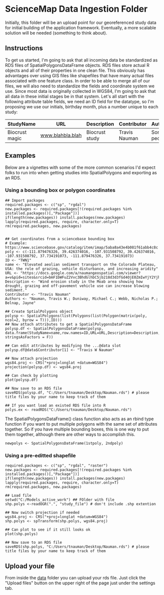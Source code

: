 # ScienceMap Data Ingestion Folder

Initially, this folder will be an upload point for our georeferenced study data for initial building of the application framework. Eventually, a more scalable solution will be needed (something to think about).

## Instructions

To get us started, I'm going to ask that all incoming data be standardized as RDS files of SpatialPolygonsDataFrame objects. RDS files store actual R objects and all of their properties in one clean file. This obviously has advantages over using GIS files like shapefiles that have many actual files associated with one feature class. In order to be able to merge all of our files, we will also need to standardize the fields and coordinate system we use. Since most data is originally collected in WGS84, I'm going to ask that all data in these initial stages be in that system. Let's all start with the following attribute table fields, we need an ID field for the datatype, so I'm proposing we use our initials, birthday month, plus a number unique to each study:

| StudyName | URL | Description | Contributor | Authors | ID |
| --------- | --- | ----------- | ----------- | ------- | -- |
| Biocrust magic | www.blahbla.blah | Biocrust study | Travis Nauman | Some peoples | TWN041 |

## Examples
Below are a vignettes with some of the more common scenarios I'd expect folks to run into when getting studies into SpatialPolygons and exporting as an RDS.

### Using a bounding box or polygon coordinates

```
## Import packages
required.packages <- c("sp", "rgdal")
new.packages <- required.packages[!(required.packages %in% installed.packages()[,"Package"])]
if(length(new.packages)) install.packages(new.packages)
lapply(required.packages, require, character.only=T)
rm(required.packages, new.packages)


## Get coordinates from a sciencebase bounding box
# Example: https://www.sciencebase.gov/catalog/item/imap/5aba8a43e4b081f61abb4c8c
poly <- c(-111.879476326, 39.426374016, -107.931508792, 39.426374016, -107.931508792, 37.734191073, -111.879476326, 37.734191073)
ID <- "TWN1"
name <- "Elevated aeolian sediment transport on the Colorado Plateau, USA: the role of grazing, vehicle disturbance, and increasing aridity"
URL <- "https://docs.google.com/a/naumangeospatial.com/viewer?a=v&pid=sites&srcid=bmF1bWFuZ2Vvc3BhdGlhbC5jb218d3d3fGd4OjE0ZmIwYjY2YjhiMjY1MzY"
Description <- "Wind erosion study in the Moab area showing how drought, grazing and off-pavement vehicle use can increase blowing sediment."
Contributor <- "Travis Nauman"
Authors <- "Nauman, Travis W.; Duniway, Michael C.; Webb, Nicholas P.; Belnap, Jayne"

## Create SptialPolygons object
polysp <- SpatialPolygons(list(Polygons(list(Polygon(matrix(poly, ncol=2, byrow = T))),ID)))
## Now attach attributes to get a SpatialPolygonsDataFrame
polysp.df <- SpatialPolygonsDataFrame(polysp, data.frame(StudyName=name,row.names=ID,URL=URL,Description=Description,Contributor=Contributor,Authors=Authors, stringsAsFactors = F))

## Can edit attributes by modifying the ...@data slot
polysp.df@data$Contributor[1] <- "Travis W Nauman"

## Now attach projection
wgs84.proj <- CRS("+proj=longlat +datum=WGS84")
projection(polysp.df) <- wgs84.proj

## Can check by plotting
plot(polysp.df)

## Now save to an RDS file
saveRDS(polysp.df, "C:/Users/tnauman/Desktop/Nauman.rds") # please title files by your name to keep track of them

## If you want load an existed RDS file into R
polys.ex <- readRDS("C:/Users/tnauman/Desktop/Nauman.rds")

```
The SpatialPolygonsDataFrame() class function also acts as an rbind type function if you want to put multiple polygons with the same set of attributes together. So if you have multiple bounding boxes, this is one way to put them together, although there are other ways to accomplish this.
```
newpolys <- SpatialPolygonsDataFrame(1stpoly, 2ndpoly)
```


### Using a pre-editted shapefile
```
required.packages <- c("sp", "rgdal", "raster")
new.packages <- required.packages[!(required.packages %in% installed.packages()[,"Package"])]
if(length(new.packages)) install.packages(new.packages)
lapply(required.packages, require, character.only=T)
rm(required.packages, new.packages)

## Load file
setwd("C:/Models_active_work") ## FOlder with file
shp.polys <-readOGR(".", "study_file") # don't include .shp extention

## Now switch projection if needed
wgs84.proj <- CRS("+proj=longlat +datum=WGS84")
shp.polys <- spTransform(shp.polys, wgs84.proj)
 
## Can plot to see if it still looks ok
plot(shp.polys)

## Now save to an RDS file
saveRDS(shp.polys, "C:/Users/tnauman/Desktop/Nauman.rds") # please title files by your name to keep track of them

```
## Upload your file

From inside the [data](https://github.com/sciencemoab/ScienceMap/tree/master/data) folder you can upload your rds file. Just click the "Upload files" button on the upper right of the page just under the settings tab.
